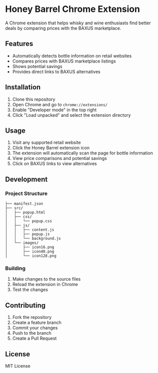 # Honey Barrel Chrome Extension

A Chrome extension that helps whisky and wine enthusiasts find better deals by comparing prices with the BAXUS marketplace.

## Features

- Automatically detects bottle information on retail websites
- Compares prices with BAXUS marketplace listings
- Shows potential savings
- Provides direct links to BAXUS alternatives

## Installation

1. Clone this repository
2. Open Chrome and go to `chrome://extensions/`
3. Enable "Developer mode" in the top right
4. Click "Load unpacked" and select the extension directory

## Usage

1. Visit any supported retail website
2. Click the Honey Barrel extension icon
3. The extension will automatically scan the page for bottle information
4. View price comparisons and potential savings
5. Click on BAXUS links to view alternatives

## Development

### Project Structure

```
├── manifest.json
├── src/
│   ├── popup.html
│   ├── css/
│   │   └── popup.css
│   ├── js/
│   │   ├── content.js
│   │   ├── popup.js
│   │   └── background.js
│   └── images/
│       ├── icon16.png
│       ├── icon48.png
│       └── icon128.png
```

### Building

1. Make changes to the source files
2. Reload the extension in Chrome
3. Test the changes

## Contributing

1. Fork the repository
2. Create a feature branch
3. Commit your changes
4. Push to the branch
5. Create a Pull Request

## License

MIT License 